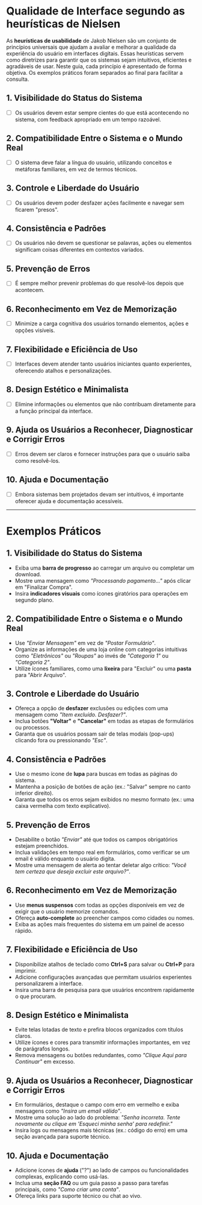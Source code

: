 # Qualidade de Interface segundo as heurísticas de Nielsen

As **heurísticas de usabilidade** de Jakob Nielsen são um conjunto de princípios universais que ajudam a avaliar e melhorar a qualidade da experiência do usuário em interfaces digitais. Essas heurísticas servem como diretrizes para garantir que os sistemas sejam intuitivos, eficientes e agradáveis de usar. Neste guia, cada princípio é apresentado de forma objetiva. Os exemplos práticos foram separados ao final para facilitar a consulta.

## 1. Visibilidade do Status do Sistema

- [ ] Os usuários devem estar sempre cientes do que está acontecendo no sistema, com feedback apropriado em um tempo razoável.

## 2. Compatibilidade Entre o Sistema e o Mundo Real

- [ ] O sistema deve falar a língua do usuário, utilizando conceitos e metáforas familiares, em vez de termos técnicos.

## 3. Controle e Liberdade do Usuário

- [ ] Os usuários devem poder desfazer ações facilmente e navegar sem ficarem "presos".

## 4. Consistência e Padrões

- [ ] Os usuários não devem se questionar se palavras, ações ou elementos significam coisas diferentes em contextos variados.

## 5. Prevenção de Erros

- [ ] É sempre melhor prevenir problemas do que resolvê-los depois que acontecem.

## 6. Reconhecimento em Vez de Memorização

- [ ] Minimize a carga cognitiva dos usuários tornando elementos, ações e opções visíveis.

## 7. Flexibilidade e Eficiência de Uso

- [ ] Interfaces devem atender tanto usuários iniciantes quanto experientes, oferecendo atalhos e personalizações.

## 8. Design Estético e Minimalista

- [ ] Elimine informações ou elementos que não contribuam diretamente para a função principal da interface.

## 9. Ajuda os Usuários a Reconhecer, Diagnosticar e Corrigir Erros

- [ ] Erros devem ser claros e fornecer instruções para que o usuário saiba como resolvê-los.

## 10. Ajuda e Documentação

- [ ] Embora sistemas bem projetados devam ser intuitivos, é importante oferecer ajuda e documentação acessíveis.

---

# Exemplos Práticos

## 1. Visibilidade do Status do Sistema
- Exiba uma **barra de progresso** ao carregar um arquivo ou completar um download.
- Mostre uma mensagem como _"Processando pagamento..."_ após clicar em "Finalizar Compra".
- Insira **indicadores visuais** como ícones giratórios para operações em segundo plano.

## 2. Compatibilidade Entre o Sistema e o Mundo Real
- Use _"Enviar Mensagem"_ em vez de _"Postar Formulário"_.  
- Organize as informações de uma loja online com categorias intuitivas como _"Eletrônicos"_ ou _"Roupas"_ ao invés de _"Categoria 1"_ ou _"Categoria 2"_.  
- Utilize ícones familiares, como uma **lixeira** para "Excluir" ou uma **pasta** para "Abrir Arquivo".

## 3. Controle e Liberdade do Usuário
- Ofereça a opção de **desfazer** exclusões ou edições com uma mensagem como _"Item excluído. Desfazer?"_.  
- Inclua botões **"Voltar"** e **"Cancelar"** em todas as etapas de formulários ou processos.  
- Garanta que os usuários possam sair de telas modais (pop-ups) clicando fora ou pressionando _"Esc"_.

## 4. Consistência e Padrões
- Use o mesmo ícone de **lupa** para buscas em todas as páginas do sistema.  
- Mantenha a posição de botões de ação (ex.: "Salvar" sempre no canto inferior direito).  
- Garanta que todos os erros sejam exibidos no mesmo formato (ex.: uma caixa vermelha com texto explicativo).

## 5. Prevenção de Erros
- Desabilite o botão _"Enviar"_ até que todos os campos obrigatórios estejam preenchidos.  
- Inclua validações em tempo real em formulários, como verificar se um email é válido enquanto o usuário digita.  
- Mostre uma mensagem de alerta ao tentar deletar algo crítico: _"Você tem certeza que deseja excluir este arquivo?"_.

## 6. Reconhecimento em Vez de Memorização
- Use **menus suspensos** com todas as opções disponíveis em vez de exigir que o usuário memorize comandos.  
- Ofereça **auto-complete** ao preencher campos como cidades ou nomes.  
- Exiba as ações mais frequentes do sistema em um painel de acesso rápido.

## 7. Flexibilidade e Eficiência de Uso
- Disponibilize atalhos de teclado como **Ctrl+S** para salvar ou **Ctrl+P** para imprimir.  
- Adicione configurações avançadas que permitam usuários experientes personalizarem a interface.  
- Insira uma barra de pesquisa para que usuários encontrem rapidamente o que procuram.

## 8. Design Estético e Minimalista
- Evite telas lotadas de texto e prefira blocos organizados com títulos claros.  
- Utilize ícones e cores para transmitir informações importantes, em vez de parágrafos longos.  
- Remova mensagens ou botões redundantes, como _"Clique Aqui para Continuar"_ em excesso.

## 9. Ajuda os Usuários a Reconhecer, Diagnosticar e Corrigir Erros
- Em formulários, destaque o campo com erro em vermelho e exiba mensagens como _"Insira um email válido"_.  
- Mostre uma solução ao lado do problema: _"Senha incorreta. Tente novamente ou clique em 'Esqueci minha senha' para redefinir."_  
- Insira logs ou mensagens mais técnicas (ex.: código do erro) em uma seção avançada para suporte técnico.

## 10. Ajuda e Documentação
- Adicione ícones de **ajuda** ("?") ao lado de campos ou funcionalidades complexas, explicando como usá-las.  
- Inclua uma **seção FAQ** ou um guia passo a passo para tarefas principais, como _"Como criar uma conta"_.  
- Ofereça links para suporte técnico ou chat ao vivo.
